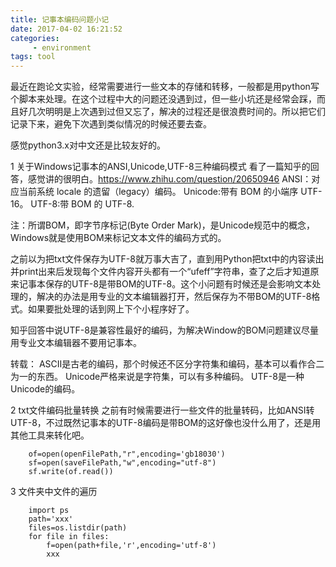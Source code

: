 ```yaml
---
title: 记事本编码问题小记
date: 2017-04-02 16:21:52
categories:
	 - environment
tags: tool
---
```

最近在跑论文实验，经常需要进行一些文本的存储和转移，一般都是用python写个脚本来处理。在这个过程中大的问题还没遇到过，但一些小坑还是经常会踩，而且好几次明明是上次遇到过但又忘了，解决的过程还是很浪费时间的。所以把它们记录下来，避免下次遇到类似情况的时候还要去查。

感觉python3.x对中文还是比较友好的。

1 关于Windows记事本的ANSI,Unicode,UTF-8三种编码模式
看了一篇知乎的回答，感觉讲的很明白。https://www.zhihu.com/question/20650946
ANSI：对应当前系统 locale 的遗留（legacy）编码。
Unicode:带有 BOM 的小端序 UTF-16。
UTF-8:带 BOM 的 UTF-8.
<!-- more --> 
注：所谓BOM，即字节序标记(Byte Order Mark)，是Unicode规范中的概念，Windows就是使用BOM来标记文本文件的编码方式的。

之前以为把txt文件保存为UTF-8就万事大吉了，直到用Python把txt中的内容读出并print出来后发现每个文件内容开头都有一个“ufeff”字符串，查了之后才知道原来记事本保存的UTF-8是带BOM的UTF-8。这个小问题有时候还是会影响文本处理的，解决的办法是用专业的文本编辑器打开，然后保存为不带BOM的UTF-8格式。如果要批处理的话到网上下个小程序好了。

知乎回答中说UTF-8是兼容性最好的编码，为解决Window的BOM问题建议尽量用专业文本编辑器不要用记事本。

转载：
ASCII是古老的编码，那个时候还不区分字符集和编码，基本可以看作合二为一的东西。
Unicode严格来说是字符集，可以有多种编码。
UTF-8是一种Unicode的编码。

2 txt文件编码批量转换
之前有时候需要进行一些文件的批量转码，比如ANSI转UTF-8，不过既然记事本的UTF-8编码是带BOM的这好像也没什么用了，还是用其他工具来转化吧。
```
    of=open(openFilePath,"r",encoding='gb18030')
    sf=open(saveFilePath,"w",encoding="utf-8")
    sf.write(of.read())
```

3 文件夹中文件的遍历
```
	import ps
	path='xxx'
	files=os.listdir(path)
	for file in files:
		f=open(path+file,'r',encoding='utf-8')
		xxx
```